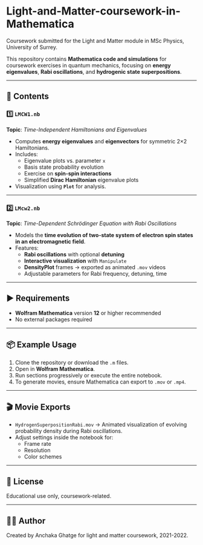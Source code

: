 # Light-and-Matter-coursework-in-Mathematica
Coursework submitted for the Light and Matter module in MSc Physics, University of Surrey.


This repository contains **Mathematica code and simulations** for coursework exercises in quantum mechanics, focusing on **energy eigenvalues**, **Rabi oscillations**, and **hydrogenic state superpositions**.

---

## 📂 Contents

### 1️⃣ `LMCW1.nb`
**Topic**: *Time-Independent Hamiltonians and Eigenvalues*

- Computes **energy eigenvalues** and **eigenvectors** for symmetric 2×2 Hamiltonians.
- Includes:
  - Eigenvalue plots vs. parameter `x`
  - Basis state probability evolution
  - Exercise on **spin-spin interactions**
  - Simplified **Dirac Hamiltonian** eigenvalue plots
- Visualization using **`Plot`** for analysis.

---

### 2️⃣ `LMcw2.nb`
**Topic**: *Time-Dependent Schrödinger Equation with Rabi Oscillations*

- Models the **time evolution of two-state system of electron spin states in an electromagnetic field**.
- Features:
  - **Rabi oscillations** with optional **detuning**
  - **Interactive visualization** with `Manipulate`
  - **DensityPlot** frames → exported as animated `.mov` videos
  - Adjustable parameters for Rabi frequency, detuning, time

---

## ▶ Requirements

- **Wolfram Mathematica** version **12** or higher recommended
- No external packages required

---

## 📦 Example Usage
1. Clone the repository or download the `.m` files.
2. Open in **Wolfram Mathematica**.
3. Run sections progressively or execute the entire notebook.
4. To generate movies, ensure Mathematica can export to `.mov` or `.mp4`.

---

## 🎬 Movie Exports
- `HydrogenSuperpositionRabi.mov` → Animated visualization of evolving probability density during Rabi oscillations.
- Adjust settings inside the notebook for:
  - Frame rate
  - Resolution
  - Color schemes

---

## 📃 License
Educational use only, coursework-related.

---

## 👨‍💻 Author
Created by Anchaka Ghatge for light and matter coursework, 2021-2022.


